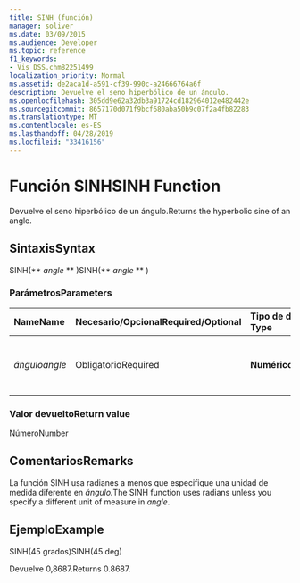 ```yaml
---
title: SINH (función)
manager: soliver
ms.date: 03/09/2015
ms.audience: Developer
ms.topic: reference
f1_keywords:
- Vis_DSS.chm82251499
localization_priority: Normal
ms.assetid: de2aca1d-a591-cf39-990c-a24666764a6f
description: Devuelve el seno hiperbólico de un ángulo.
ms.openlocfilehash: 305dd9e62a32db3a91724cd182964012e482442e
ms.sourcegitcommit: 8657170d071f9bcf680aba50b9c07f2a4fb82283
ms.translationtype: MT
ms.contentlocale: es-ES
ms.lasthandoff: 04/28/2019
ms.locfileid: "33416156"
---
```

# <a name="sinh-function"></a><span data-ttu-id="13954-103">Función SINH</span><span class="sxs-lookup"><span data-stu-id="13954-103">SINH Function</span></span>

<span data-ttu-id="13954-104">Devuelve el seno hiperbólico de un ángulo.</span><span class="sxs-lookup"><span data-stu-id="13954-104">Returns the hyperbolic sine of an angle.</span></span> 
  
## <a name="syntax"></a><span data-ttu-id="13954-105">Sintaxis</span><span class="sxs-lookup"><span data-stu-id="13954-105">Syntax</span></span>

<span data-ttu-id="13954-106">SINH(\*\* *angle* \*\* )</span><span class="sxs-lookup"><span data-stu-id="13954-106">SINH(\*\* *angle* \*\* )</span></span> 
  
### <a name="parameters"></a><span data-ttu-id="13954-107">Parámetros</span><span class="sxs-lookup"><span data-stu-id="13954-107">Parameters</span></span>

|<span data-ttu-id="13954-108">**Name**</span><span class="sxs-lookup"><span data-stu-id="13954-108">**Name**</span></span>|<span data-ttu-id="13954-109">**Necesario/Opcional**</span><span class="sxs-lookup"><span data-stu-id="13954-109">**Required/Optional**</span></span>|<span data-ttu-id="13954-110">**Tipo de datos**</span><span class="sxs-lookup"><span data-stu-id="13954-110">**Data Type**</span></span>|<span data-ttu-id="13954-111">**Descripción**</span><span class="sxs-lookup"><span data-stu-id="13954-111">**Description**</span></span>|
|:-----|:-----|:-----|:-----|
| <span data-ttu-id="13954-112">_ángulo_</span><span class="sxs-lookup"><span data-stu-id="13954-112">_angle_</span></span> <br/> |<span data-ttu-id="13954-113">Obligatorio</span><span class="sxs-lookup"><span data-stu-id="13954-113">Required</span></span>  <br/> |<span data-ttu-id="13954-114">**Numérico**</span><span class="sxs-lookup"><span data-stu-id="13954-114">**Numeric**</span></span> <br/> |<span data-ttu-id="13954-115">Ángulo del que se obtiene el seno hiperbólico.</span><span class="sxs-lookup"><span data-stu-id="13954-115">The angle of which to get the hyperbolic sine.</span></span>  <br/> |
   
### <a name="return-value"></a><span data-ttu-id="13954-116">Valor devuelto</span><span class="sxs-lookup"><span data-stu-id="13954-116">Return value</span></span>

<span data-ttu-id="13954-117">Número</span><span class="sxs-lookup"><span data-stu-id="13954-117">Number</span></span>
  
## <a name="remarks"></a><span data-ttu-id="13954-118">Comentarios</span><span class="sxs-lookup"><span data-stu-id="13954-118">Remarks</span></span>

<span data-ttu-id="13954-119">La función SINH usa radianes a menos que especifique una unidad de medida diferente en _ángulo._</span><span class="sxs-lookup"><span data-stu-id="13954-119">The SINH function uses radians unless you specify a different unit of measure in  _angle_.</span></span>
  
## <a name="example"></a><span data-ttu-id="13954-120">Ejemplo</span><span class="sxs-lookup"><span data-stu-id="13954-120">Example</span></span>

<span data-ttu-id="13954-121">SINH(45 grados)</span><span class="sxs-lookup"><span data-stu-id="13954-121">SINH(45 deg)</span></span> 
  
<span data-ttu-id="13954-122">Devuelve 0,8687.</span><span class="sxs-lookup"><span data-stu-id="13954-122">Returns 0.8687.</span></span> 
  

